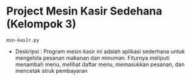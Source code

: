 # Project Mesin Kasir Sedehana (Kelompok 3)
`msn-kas1r.py`

* Deskripsi : Program mesin kasir ini adalah aplikasi sederhana untuk mengelola pesanan makanan dan minuman. Fiturnya meliputi menambah menu, melihat daftar menu, memasukkan pesanan, dan mencetak struk pembayaran
